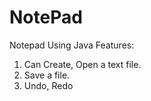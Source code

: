NotePad
=======

Notepad Using Java
Features:
1. Can Create, Open a text file.
2. Save a file.
3. Undo, Redo
